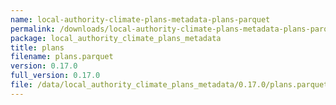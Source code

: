 ```yaml
---
name: local-authority-climate-plans-metadata-plans-parquet
permalink: /downloads/local-authority-climate-plans-metadata-plans-parquet/0_17_0
package: local_authority_climate_plans_metadata
title: plans
filename: plans.parquet
version: 0.17.0
full_version: 0.17.0
file: /data/local_authority_climate_plans_metadata/0.17.0/plans.parquet
---
```

